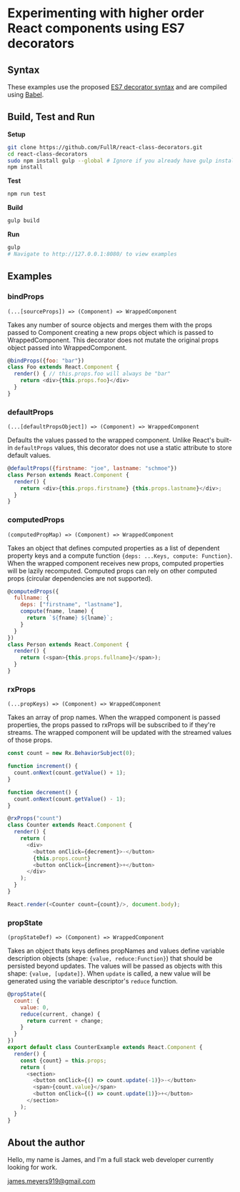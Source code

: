 # Experimenting with higher order React components using ES7 decorators

## Syntax
These examples use the proposed [ES7 decorator syntax](https://github.com/wycats/javascript-decorators) and are compiled using [Babel](https://github.com/babel/babel).

## Build, Test and Run

**Setup**
```bash
git clone https://github.com/FullR/react-class-decorators.git
cd react-class-decorators
sudo npm install gulp --global # Ignore if you already have gulp installed
npm install
```

**Test**
```bash
npm run test
```

**Build**
```bash
gulp build
```

**Run**
```bash
gulp
# Navigate to http://127.0.0.1:8080/ to view examples
```

## Examples

### bindProps
`(...[sourceProps]) => (Component) => WrappedComponent`

Takes any number of source objects and merges them with the props passed to Component creating a new props object which is passed to WrappedComponent. This decorator does not mutate the original props object passed into WrappedComponent.

```javascript
@bindProps({foo: "bar"})
class Foo extends React.Component {
  render() { // this.props.foo will always be "bar"
    return <div>{this.props.foo}</div>
  }
}
```

### defaultProps
`(...[defaultPropsObject]) => (Component) => WrappedComponent`

Defaults the values passed to the wrapped component. Unlike React's built-in `defaultProps` values, this decorator does not use a static attribute to store default values.

```javascript
@defaultProps({firstname: "joe", lastname: "schmoe"})
class Person extends React.Component {
  render() {
    return <div>{this.props.firstname} {this.props.lastname}</div>;
  }
}
```

### computedProps
`(computedPropMap) => (Component) => WrappedComponent`

Takes an object that defines computed properties as a list of dependent property keys and a compute function `{deps: ...Keys, compute: Function}`.
When the wrapped component receives new props, computed properties will be lazily recomputed. Computed props can rely on other computed props (circular dependencies are not supported).

```javascript
@computedProps({
  fullname: {
    deps: ["firstname", "lastname"],
    compute(fname, lname) {
      return `${fname} ${lname}`;
    }
  }
})
class Person extends React.Component {
  render() {
    return (<span>{this.props.fullname}</span>);
  }
}
```

### rxProps
`(...propKeys) => (Component) => WrappedComponent`

Takes an array of prop names. When the wrapped component is passed properties, the props passed to rxProps will be subscribed to if they're streams. The wrapped component
will be updated with the streamed values of those props.

```javascript
const count = new Rx.BehaviorSubject(0);

function increment() {
  count.onNext(count.getValue() + 1);
}

function decrement() {
  count.onNext(count.getValue() - 1);
}

@rxProps("count")
class Counter extends React.Component {
  render() {
    return (
      <div>
        <button onClick={decrement}>-</button>
        {this.props.count}
        <button onClick={increment}>+</button>
      </div>
    );
  }
}

React.render(<Counter count={count}/>, document.body);
```

### propState
`(propStateDef) => (Component) => WrappedComponent`

Takes an object thats keys defines propNames and values define variable description objects (shape: `{value, reduce:Function}`) that should be persisted beyond updates. The values will be passed as objects with this shape: `{value, [update]}`. When `update` is called, a new value will be generated using the variable descriptor's `reduce` function.

```javascript
@propState({
  count: {
    value: 0,
    reduce(current, change) {
      return current + change;
    }
  }
})
export default class CounterExample extends React.Component {
  render() {
    const {count} = this.props;
    return (
      <section>
        <button onClick={() => count.update(-1)}>-</button>
        <span>{count.value}</span>
        <button onClick={() => count.update(1)}>+</button>
      </section>
    );
  }
}
```

## About the author
Hello, my name is James, and I'm a full stack web developer currently looking for work.

james.meyers919@gmail.com
